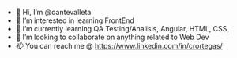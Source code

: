 - 👋 Hi, I’m @dantevalleta
- 👀 I’m interested in learning FrontEnd
- 🌱 I’m currently learning QA Testing/Analisis, Angular, HTML, CSS, 
- 💞️ I’m looking to collaborate on anything related to Web Dev
- 📫 You can reach me @ https://www.linkedin.com/in/crortegas/

<!---
dantevalleta/dantevalleta is a ✨ special ✨ repository because its `README.md` (this file) appears on your GitHub profile.
You can click the Preview link to take a look at your changes.
--->
